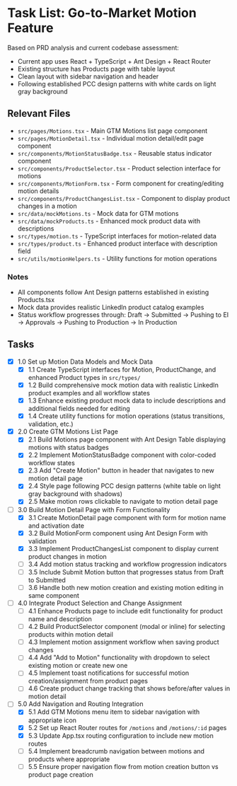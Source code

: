 # Task List: Go-to-Market Motion Feature

Based on PRD analysis and current codebase assessment:
- Current app uses React + TypeScript + Ant Design + React Router
- Existing structure has Products page with table layout
- Clean layout with sidebar navigation and header
- Following established PCC design patterns with white cards on light gray background

## Relevant Files

- `src/pages/Motions.tsx` - Main GTM Motions list page component
- `src/pages/MotionDetail.tsx` - Individual motion detail/edit page component  
- `src/components/MotionStatusBadge.tsx` - Reusable status indicator component
- `src/components/ProductSelector.tsx` - Product selection interface for motions
- `src/components/MotionForm.tsx` - Form component for creating/editing motion details
- `src/components/ProductChangesList.tsx` - Component to display product changes in a motion
- `src/data/mockMotions.ts` - Mock data for GTM motions
- `src/data/mockProducts.ts` - Enhanced mock product data with descriptions
- `src/types/motion.ts` - TypeScript interfaces for motion-related data
- `src/types/product.ts` - Enhanced product interface with description field
- `src/utils/motionHelpers.ts` - Utility functions for motion operations

### Notes

- All components follow Ant Design patterns established in existing Products.tsx
- Mock data provides realistic LinkedIn product catalog examples
- Status workflow progresses through: Draft → Submitted → Pushing to EI → Approvals → Pushing to Production → In Production

## Tasks

- [x] 1.0 Set up Motion Data Models and Mock Data
  - [x] 1.1 Create TypeScript interfaces for Motion, ProductChange, and enhanced Product types in `src/types/`
  - [x] 1.2 Build comprehensive mock motion data with realistic LinkedIn product examples and all workflow states
  - [x] 1.3 Enhance existing product mock data to include descriptions and additional fields needed for editing
  - [x] 1.4 Create utility functions for motion operations (status transitions, validation, etc.)

- [x] 2.0 Create GTM Motions List Page  
  - [x] 2.1 Build Motions page component with Ant Design Table displaying motions with status badges
  - [x] 2.2 Implement MotionStatusBadge component with color-coded workflow states
  - [x] 2.3 Add "Create Motion" button in header that navigates to new motion detail page
  - [x] 2.4 Style page following PCC design patterns (white table on light gray background with shadows)
  - [x] 2.5 Make motion rows clickable to navigate to motion detail page

- [ ] 3.0 Build Motion Detail Page with Form Functionality
  - [x] 3.1 Create MotionDetail page component with form for motion name and activation date
  - [x] 3.2 Build MotionForm component using Ant Design Form with validation
  - [x] 3.3 Implement ProductChangesList component to display current product changes in motion
  - [ ] 3.4 Add motion status tracking and workflow progression indicators
  - [ ] 3.5 Include Submit Motion button that progresses status from Draft to Submitted
  - [ ] 3.6 Handle both new motion creation and existing motion editing in same component

- [ ] 4.0 Integrate Product Selection and Change Assignment
  - [ ] 4.1 Enhance Products page to include edit functionality for product name and description
  - [ ] 4.2 Build ProductSelector component (modal or inline) for selecting products within motion detail
  - [ ] 4.3 Implement motion assignment workflow when saving product changes
  - [ ] 4.4 Add "Add to Motion" functionality with dropdown to select existing motion or create new one
  - [ ] 4.5 Implement toast notifications for successful motion creation/assignment from product pages
  - [ ] 4.6 Create product change tracking that shows before/after values in motion detail

- [ ] 5.0 Add Navigation and Routing Integration
  - [x] 5.1 Add GTM Motions menu item to sidebar navigation with appropriate icon
  - [x] 5.2 Set up React Router routes for `/motions` and `/motions/:id` pages
  - [x] 5.3 Update App.tsx routing configuration to include new motion routes
  - [ ] 5.4 Implement breadcrumb navigation between motions and products where appropriate
  - [ ] 5.5 Ensure proper navigation flow from motion creation button vs product page creation